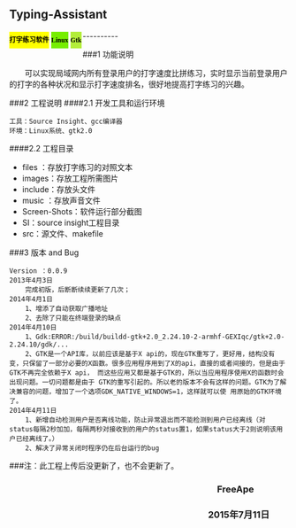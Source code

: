 ## Typing-Assistant ##

<div style="background-color:yellow;height:30px;text-align:center;font-family:SimHei;font-weight:900;color:black;line-height:30px;font-size:12;float:left;margin:1px 2px 2px 0px;">
打字练习软件
</div>
<div style="background-color:#76EE00;height:30px;text-align:center;font-family:SimHei;font-weight:900;color:black;line-height:30px;font-size:12;float:left;margin:1px 2px 2px 2px;">
Linux
</div>
<div style="background-color:#B3EE3A;height:30px;text-align:center;font-family:SimHei;font-weight:900;color:black;line-height:30px;font-size:12;float:left;margin:1px 2px 2px 2px;">
Gtk
</div>
----------

###1 功能说明

&emsp;&emsp;可以实现局域网内所有登录用户的打字速度比拼练习，实时显示当前登录用户的打字的各种状况和显示打字速度排名，很好地提高打字练习的兴趣。

###2 工程说明
####2.1 开发工具和运行环境

	工具：Source Insight、gcc编译器
	环境：Linux系统、gtk2.0

####2.2 工程目录

- files	：存放打字练习的对照文本
- images：存放工程所需图片
- include：存放头文件
- music	：存放声音文件
- Screen-Shots：软件运行部分截图
- SI：source insight工程目录
- src：源文件、makefile

###3 版本 and Bug

	Version	：0.0.9
	2013年4月3日 
		完成初版，后断断续续更新了几次；
	2014年4月1日
		1、增添了自动获取广播地址
		2、去除了只能在终端登录的缺点
	2014年4月10日
		1、Gdk:ERROR:/build/buildd-gtk+2.0_2.24.10-2-armhf-GEXIqc/gtk+2.0-2.24.10/gdk/...
		2、GTK是一个API库，以前应该是基于X api的，现在GTK重写了，更好用，结构没有变，只保留了一部分必要的X函数。很多应用程序用到了X的api，直接的或者间接的，但是由于GTK不再完全依赖于X api， 而这些应用又都是基于GTK的，所以当应用程序使用X的函数时会出现问题。一切问题都是由于 GTK的重写引起的。所以老的版本不会有这样的问题。GTK为了解决兼容的问题，增加了一个选项GDK_NATIVE_WINDOWS=1，这样就可以使 用原始的GTK环境了。
	2014年4月11日
		1、新增自动检测用户是否离线功能，防止异常退出而不能检测到用户已经离线（对status每隔2秒加加，每隔两秒对接收到的用户的status置1，如果status大于2则说明该用户已经离线了。）
		2、解决了异常关闭时程序仍在后台运行的bug

###注：此工程上传后没更新了，也不会更新了。

### &emsp;&emsp;&emsp;&emsp;&emsp;&emsp;&emsp;&emsp;&emsp;&emsp;&emsp;&emsp;&emsp;&emsp;&emsp;&emsp;&emsp;&emsp;&emsp;&emsp;&emsp;&emsp;&emsp;FreeApe 
### &emsp;&emsp;&emsp;&emsp;&emsp;&emsp;&emsp;&emsp;&emsp;&emsp;&emsp;&emsp;&emsp;&emsp;&emsp;&emsp;&emsp;&emsp;&emsp;&emsp;&emsp;&emsp;2015年7月11日